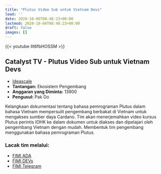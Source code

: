 ```yaml
---
title: "Plutus Video Sub untuk Vietnam Devs"
lead: ''
date: 2020-10-06T08:48:23+00:00
lastmod: 2020-10-06T08:48:23+00:00
draft: false
images: []
---
```


{{<  youtube lIt6fbHOSSM >}}

## Catalyst TV - Plutus Video Sub untuk Vietnam Devs

- [Ideascale](https://cardano.ideascale.com/c/idea/414111)
- **Tantangan:** Ekosistem Pengembang
- **Anggaran yang Diminta:** 13900
- **Pengusul:** Pak Do

Kelangkaan dokumentasi tentang bahasa pemrograman Plutus dalam bahasa Vietnam mempersulit pengembang berbakat di Vietnam untuk mengakses sumber daya Cardano. Tim akan menerjemahkan video kursus Plutus perintis IOHK ke dalam dokumen untuk diakses dan dipelajari oleh pengembang Vietnam dengan mudah. Membentuk tim pengembang menggunakan bahasa pemrograman Plutus.

### Lacak tim melalui:

- [FIMI ADA](https://fimi.vn/ada)
- [FIMI DEVs](https://t.me/FimiDev)
- [FIMI Telegram](https://t.me/Fimi_PA)
